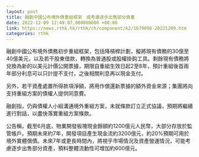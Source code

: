 ```yaml
---
layout: post
title: 融創中國公布境外債重組框架　或考慮逐步出售部分資產
date: 2022-12-09 12:49:07.000000000 +08:00
link: https://news.rthk.hk/rthk/ch/component/k2/1679098-20221209.htm
categories: rthk
---
```


融創中國公布境外債務初步重組框架，包括降槓桿計劃，擬將現有債務的30億至40億美元，以及若干股東借款，轉換為普通股或股權掛鈎工具。剩餘現有債務將兌換為新的以美元計價公開票據，期限自重組生效日起2至8年，預計重組後首兩年部分利息可以只計提不支付，之後相關利息再以現金支付。

另外，若干資產處置所得款項淨額，將用作償還新票據的額外資金來源；集團將向支持重組方案的債權人提供同意費。

融創指，仍與債權人小組溝通境外重組方案，未就條款訂立正式協議，預期將繼續進行對話，以盡快落實重組方案條款。

公告稱，截至6月底，物業開發板塊現金餘額約1200億元人民幣，大部分存放於監管帳戶。預期未來約7年，開發項目產生現金流約3200億元，約20%預期可用於境外實體償債。未來7年或更長時間內，將視乎市場情況及資產營運情況，可能考慮逐步出售部分資產，預料整體流動性可增加約600億元。
